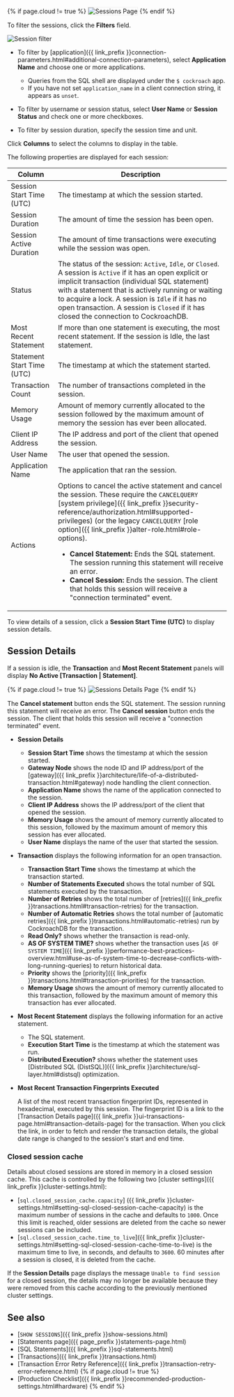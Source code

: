 {% if page.cloud != true %}
<img src="{{ 'images/v24.1/ui-sessions-page.png' | relative_url }}" alt="Sessions Page" style="border:1px solid #eee;max-width:100%" />
{% endif %}

To filter the sessions, click the **Filters** field.

<img src="{{ 'images/v24.1/ui-session-filter.png' | relative_url }}" alt="Session filter" />

- To filter by [application]({{ link_prefix }}connection-parameters.html#additional-connection-parameters), select **Application Name** and choose one or more applications.

    - Queries from the SQL shell are displayed under the `$ cockroach` app.
    - If you have not set `application_name` in a client connection string, it appears as `unset`.

- To filter by username or session status, select **User Name** or **Session Status** and check one or more checkboxes.
- To filter by session duration, specify the session time and unit.

Click **Columns** to select the columns to display in the table.

The following properties are displayed for each session:

Column | Description
--------- | -----------
Session Start Time (UTC) | The timestamp at which the session started.
Session Duration | The amount of time the session has been open.
Session Active Duration | The amount of time transactions were executing while the session was open.
Status  | The status of the session: `Active`,  `Idle`, or `Closed`. A session is `Active` if it has an open explicit or implicit transaction (individual SQL statement) with a statement that is actively running or waiting to acquire a lock. A session is `Idle` if it has no open transaction. A session is `Closed` if it has closed the connection to CockroachDB.
Most Recent Statement | If more than one statement is executing, the most recent statement. If the session is Idle, the last statement.
Statement Start Time (UTC) | The timestamp at which the statement started.
Transaction Count | The number of transactions completed in the session.
Memory Usage | Amount of memory currently allocated to the session followed by the maximum amount of memory the session has ever been allocated.
Client IP Address | The IP address and port of the client that opened the session.
User Name | The user that opened the session.
Application Name | The application that ran the session.
Actions | Options to cancel the active statement and cancel the session. These require the `CANCELQUERY` [system privilege]({{ link_prefix }}security-reference/authorization.html#supported-privileges) (or the legacy `CANCELQUERY` [role option]({{ link_prefix }}alter-role.html#role-options).<ul><li>**Cancel Statement:** Ends the SQL statement. The session running this statement will receive an error. </li> <li>**Cancel Session:** Ends the session. The client that holds this session will receive a "connection terminated" event.</li></ul>

To view details of a session, click a **Session Start Time (UTC)** to display session details.

## Session Details

If a session is idle, the **Transaction** and **Most Recent Statement** panels will display **No Active [Transaction | Statement]**.

{% if page.cloud != true %}
<img src="{{ 'images/v24.1/ui-sessions-details-page.png' | relative_url }}" alt="Sessions Details Page" style="border:1px solid #eee;max-width:100%" />
{% endif %}

The **Cancel statement** button ends the SQL statement. The session running this statement will receive an error.
The **Cancel session** button ends the session. The client that holds this session will receive a "connection terminated" event.

- **Session Details**
  - **Session Start Time** shows the timestamp at which the session started.
  - **Gateway Node** <a name="session-details-gateway-node"></a> shows the node ID and IP address/port of the [gateway]({{ link_prefix }}architecture/life-of-a-distributed-transaction.html#gateway) node handling the client connection.
  - **Application Name** shows the name of the application connected to the session.
  - **Client IP Address** shows the IP address/port of the client that opened the session.
  - **Memory Usage** shows the amount of memory currently allocated to this session, followed by the maximum amount of memory this session has ever allocated.
  - **User Name** displays the name of the user that started the session.

- **Transaction** displays the following information for an open transaction.
  - **Transaction Start Time** shows the timestamp at which the transaction started.
  - **Number of Statements Executed** shows the total number of SQL statements executed by the transaction.
  - **Number of Retries** shows the total number of [retries]({{ link_prefix }}transactions.html#transaction-retries) for the transaction.
  - **Number of Automatic Retries** shows the total number of [automatic retries]({{ link_prefix }}transactions.html#automatic-retries) run by CockroachDB for the transaction.
  - **Read Only?** shows whether the transaction is read-only.
  - **AS OF SYSTEM TIME?** shows whether the transaction uses [`AS OF SYSTEM TIME`]({{ link_prefix }}performance-best-practices-overview.html#use-as-of-system-time-to-decrease-conflicts-with-long-running-queries) to return historical data.
  - **Priority** shows the [priority]({{ link_prefix }}transactions.html#transaction-priorities) for the transaction.
  - **Memory Usage** shows the amount of memory currently allocated to this transaction, followed by the maximum amount of memory this transaction has ever allocated.

- **Most Recent Statement** displays the following information for an active statement.
  - The SQL statement.
  - **Execution Start Time** is the timestamp at which the statement was run.
  - **Distributed Execution?** shows whether the statement uses [Distributed SQL (DistSQL)]({{ link_prefix }}architecture/sql-layer.html#distsql) optimization.

- **Most Recent Transaction Fingerprints Executed**

  A list of the most recent transaction fingerprint IDs, represented in hexadecimal, executed by this session. The fingerprint ID is a link to the [Transaction Details page]({{ link_prefix }}ui-transactions-page.html#transaction-details-page) for the transaction. When you click the link, in order to fetch and render the transaction details, the global date range is changed to the session's start and end time.

### Closed session cache

Details about closed sessions are stored in memory in a closed session cache. This cache is controlled by the following two [cluster settings]({{ link_prefix }}cluster-settings.html):

- [`sql.closed_session_cache.capacity`] ({{ link_prefix }}cluster-settings.html#setting-sql-closed-session-cache-capacity) is the maximum number of sessions in the cache and defaults to `1000`. Once this limit is reached, older sessions are deleted from the cache so newer sessions can be included.
- [`sql.closed_session_cache.time_to_live`]({{ link_prefix }}cluster-settings.html#setting-sql-closed-session-cache-time-to-live) is the maximum time to live, in seconds, and defaults to  `3600`. 60 minutes after a session is closed, it is deleted from the cache.

If the **Session Details** page displays the message `Unable to find session` for a closed session, the details may no longer be available because they were removed from this cache according to the previously mentioned cluster settings.


## See also

- [`SHOW SESSIONS`]({{ link_prefix }}show-sessions.html)
- [Statements page]({{ page_prefix }}statements-page.html)
- [SQL Statements]({{ link_prefix }}sql-statements.html)
- [Transactions]({{ link_prefix }}transactions.html)
- [Transaction Error Retry Reference]({{ link_prefix }}transaction-retry-error-reference.html)
{% if page.cloud != true %}
- [Production Checklist]({{ link_prefix }}recommended-production-settings.html#hardware)
{% endif %}
